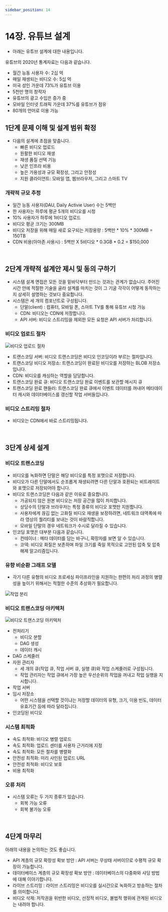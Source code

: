 ```yaml
---
sidebar_position: 14
---
```


# 14장. 유튜브 설계

- 아래는 유튜브 설계에 대한 내용입니다.

유튜브의 2020년 통계자료는 다음과 같습니다.

- 월간 능동 사용자 수: 2십 억
- 매일 재생되는 비디오 수: 5십 억
- 미국 성인 가운데 73%가 유튜브 이용
- 5천만 명의 창작자
- 유튜브의 광고 수입은 증가 중
- 모바일 인터넷 트래픽 가운데 37%를 유튜브가 점유
- 80개의 언어로 이용 가능

## 1단계 문제 이해 및 설계 범위 확정

- 다음의 설계에 초점을 맞춥니다.
  - 빠른 비디오 업로드
  - 원활한 비디오 재생
  - 재생 품질 선택 기능
  - 낮은 인프라 비용
  - 높은 가용성과 규모 확장성, 그리고 안정성
  - 지원 클라이언트: 모바일 앱, 웹브라우저, 그리고 스마트 TV

### 개략적 규모 추정

- 일간 능동 사용자(DAU, Daily Activie User) 수는 5백만
- 한 사용자는 하루에 평균 5개의 비디오를 시청
- 10% 사용자가 하루에 1비디오 업로드
- 비디오 평균 크기는 300MB
- 비디오 저장을 위해 매일 새로 요구되는 저장용량 : 5백만 * 10% * 300MB = 150TB
- CDN 비용(아마존 사용시) : 5백만 X 5비디오 * 0.3GB * 0.2 = $150,000

<br/>

## 2단계 개략적 설계안 제시 및 동의 구하기

- 시스템 설계 면접은 모든 것을 밑바닥부터 만드는 것과는 관계가 없습니다. 주어진 시간 안에 적절한 기술을 골라 설계를 마치는 것이 그 기굴 각각이 어떻게 동작하는지 상세히 설명하는 것보다 중요합니다.
- 시스템은 세 개의 컴포넌트로 구성됩니다.
  - 단말(client) : 컴퓨터, 모바일 폰, 스마트 TV를 통해 유튜브 시청 가능
  - CDN: 비디오는 CDN에 저장합니다.
  - API 서버: 비디오 스트리밍을 제외한 모든 요청은 API 서버가 처리합니다.

### 비디오 업로드 절차

![비디오 업로드 절차](https://user-images.githubusercontent.com/42582516/191521670-b9b2caad-3d71-46d6-b99a-eb823241df06.png)

- 트랜스코딩 서버: 비디오 트랜스코딩은 비디오 인코딩이라 부르는 절차입니다.
- 트랜스코딩 비디오 저장소: 트랜스코딩이 완료된 비디오를 저장하는 BLOB 저장소입니다.
- CDN: 비디오를 캐싱하는 역할을 담당합니다.
- 트랜스코딩 완료 큐: 비디오 트랜스코딩 완료 이벤트를 보관할 메시지 큐
- 트랜스코딩 완료 핸들러: 트랜스코딩 완료 큐에서 이벤트 데이터를 꺼내어 메타데이터 캐시와 데이터베이스를 갱신할 작업 서버들입니다.

### 비디오 스트리밍 절차

- 비디오는 CDN에서 바로 스트리밍됩니다.

<br/>

## 3단계 상세 설계

### 비디오 트랜스코딩

- 비디오를 녹화하면 단말은 해당 비디오를 특정 포맷으로 저장합니다.
- 비디오가 다른 단말에서도 순조롭게 재생되려면 다른 단말과 호환되는 비트레이트와 포맷으로 저장되어야 합니다.
- 비디오 트랜스코딩은 다음과 같은 이유로 중요합니다.
  - 가공되지 않은 원본 비디오는 저장 공간을 많이 차지합니다.
  - 상당수의 단말과 브라우저는 특정 종류의 비디오 포맷만 지원합니다.
  - 사용자에게 끊김 없는 고화질 비디오 재생을 보장하려면, 네트워크 대역폭에 따라 영상의 퀄리티를 보내는 것이 바람직합니다.
  - 모바일 단말의 경우 네트워크가 수시로 달라질 수 있습니다.
- 인코딩 포맷은 대부분 다음과 같습니다.
  - 컨테이너 : 메타 데이터를 담는 바구니, 확장자를 보면 알 수 있습니다.
  - 코덱: 비디오 화질은 보존하며 파일 크기를 죽일 목적으로 고안된 압축 및 압축 해제 알고리즘입니다.

### 유향 비순환 그래프 모델

- 각기 다른 유형의 비디오 프로세싱 파이프라인을 지원하는 한편의 처리 과정의 병렬성을 높이기 위해서는 적절한 수준의 추상화가 필요합니다.

![작업 분리](https://user-images.githubusercontent.com/42582516/192068154-26c07638-a446-4c43-9483-98db8e4a8285.png)

### 비디오 트랜스코딩 아키텍처

![비디오 트랜스코딩 아키텍처](https://user-images.githubusercontent.com/42582516/192068595-ff866602-becc-4a7e-98a8-239d1fa9b3e0.png)

- 전처리기
  - 비디오 분할
  - DAG 생성
  - 데이터 캐시
- DAG 스케줄러
- 자원 관리자
  - 세 개의 큐(작업 큐, 작업 서버 큐, 실행 큐)와 작업 스케줄러로 구성됩니다.
  - 작업 관리자는 작업 큐에서 가장 높은 우선순위의 작업을 꺼내고 작업 실행을 지시합니다.
- 작업 서버
- 임시 저장소
  - 어떤 시스템을 선택할 것이냐는 저장할 데이터의 유형, 크기, 이용 빈도, 데이터 유효기간 등에 따라 달라집니다.
- 인코딩된 비디오

### 시스템 최적화

- 속도 최적화: 비디오 병렬 업로드
- 속도 최적화: 업로드 센터를 사용자 근거리에 지정
- 속도 최적화: 모든 절차를 병렬화
- 안전성 최적화: 미리 사인된 업로드 URL
- 안전성 최적화: 비디오 보호
- 비용 최적화

### 오류 처리

- 시스템 오류는 두 가지 종류가 있습니다.
  - 회복 가능 오류
  - 회복 불가능 오류


<br/>

## 4단계 마무리

아래의 내용을 논의하는 것도 좋습니다.

- API 계층의 규모 확장성 확보 방안 : API 서버는 무상태 서버이므로 수평적 규모 확장이 가능합니다.
- 데이터베이스 계층의 규모 확장성 확보 방안 : 데이터베이스의 다중화와 샤딩 방법에 대해 이야기합니다.
- 라이브 스트리밍 : 라이브 스트리밍은 비디오를 실시간으로 녹화하고 방송하는 절차를 의미합니다.
- 비디오 삭제: 저작권을 위반한 비디오, 선정적 비디오, 불법적 행위에 관계된 비디오는 내려야 합니다.